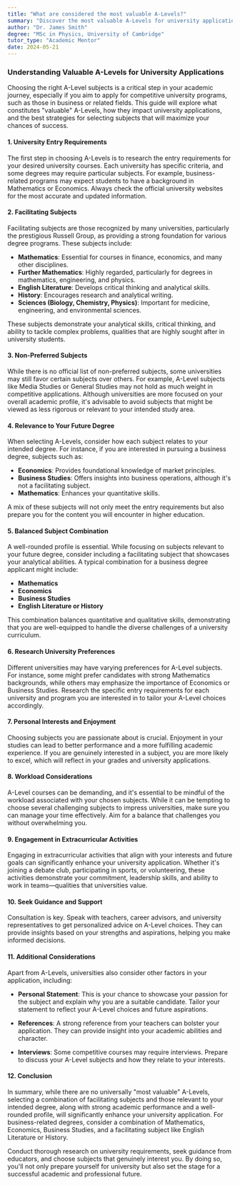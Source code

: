 ```yaml
---
title: "What are considered the most valuable A-Levels?"
summary: "Discover the most valuable A-Levels for university applications and learn how to choose subjects that enhance your chances of success."
author: "Dr. James Smith"
degree: "MSc in Physics, University of Cambridge"
tutor_type: "Academic Mentor"
date: 2024-05-21
---
```


### Understanding Valuable A-Levels for University Applications

Choosing the right A-Level subjects is a critical step in your academic journey, especially if you aim to apply for competitive university programs, such as those in business or related fields. This guide will explore what constitutes "valuable" A-Levels, how they impact university applications, and the best strategies for selecting subjects that will maximize your chances of success.

#### 1. **University Entry Requirements**

The first step in choosing A-Levels is to research the entry requirements for your desired university courses. Each university has specific criteria, and some degrees may require particular subjects. For example, business-related programs may expect students to have a background in Mathematics or Economics. Always check the official university websites for the most accurate and updated information.

#### 2. **Facilitating Subjects**

Facilitating subjects are those recognized by many universities, particularly the prestigious Russell Group, as providing a strong foundation for various degree programs. These subjects include:

- **Mathematics**: Essential for courses in finance, economics, and many other disciplines.
- **Further Mathematics**: Highly regarded, particularly for degrees in mathematics, engineering, and physics.
- **English Literature**: Develops critical thinking and analytical skills.
- **History**: Encourages research and analytical writing.
- **Sciences (Biology, Chemistry, Physics)**: Important for medicine, engineering, and environmental sciences.

These subjects demonstrate your analytical skills, critical thinking, and ability to tackle complex problems, qualities that are highly sought after in university students.

#### 3. **Non-Preferred Subjects**

While there is no official list of non-preferred subjects, some universities may still favor certain subjects over others. For example, A-Level subjects like Media Studies or General Studies may not hold as much weight in competitive applications. Although universities are more focused on your overall academic profile, it's advisable to avoid subjects that might be viewed as less rigorous or relevant to your intended study area.

#### 4. **Relevance to Your Future Degree**

When selecting A-Levels, consider how each subject relates to your intended degree. For instance, if you are interested in pursuing a business degree, subjects such as:

- **Economics**: Provides foundational knowledge of market principles.
- **Business Studies**: Offers insights into business operations, although it's not a facilitating subject.
- **Mathematics**: Enhances your quantitative skills.

A mix of these subjects will not only meet the entry requirements but also prepare you for the content you will encounter in higher education.

#### 5. **Balanced Subject Combination**

A well-rounded profile is essential. While focusing on subjects relevant to your future degree, consider including a facilitating subject that showcases your analytical abilities. A typical combination for a business degree applicant might include:

- **Mathematics**
- **Economics**
- **Business Studies**
- **English Literature or History**

This combination balances quantitative and qualitative skills, demonstrating that you are well-equipped to handle the diverse challenges of a university curriculum.

#### 6. **Research University Preferences**

Different universities may have varying preferences for A-Level subjects. For instance, some might prefer candidates with strong Mathematics backgrounds, while others may emphasize the importance of Economics or Business Studies. Research the specific entry requirements for each university and program you are interested in to tailor your A-Level choices accordingly.

#### 7. **Personal Interests and Enjoyment**

Choosing subjects you are passionate about is crucial. Enjoyment in your studies can lead to better performance and a more fulfilling academic experience. If you are genuinely interested in a subject, you are more likely to excel, which will reflect in your grades and university applications.

#### 8. **Workload Considerations**

A-Level courses can be demanding, and it's essential to be mindful of the workload associated with your chosen subjects. While it can be tempting to choose several challenging subjects to impress universities, make sure you can manage your time effectively. Aim for a balance that challenges you without overwhelming you.

#### 9. **Engagement in Extracurricular Activities**

Engaging in extracurricular activities that align with your interests and future goals can significantly enhance your university application. Whether it's joining a debate club, participating in sports, or volunteering, these activities demonstrate your commitment, leadership skills, and ability to work in teams—qualities that universities value.

#### 10. **Seek Guidance and Support**

Consultation is key. Speak with teachers, career advisors, and university representatives to get personalized advice on A-Level choices. They can provide insights based on your strengths and aspirations, helping you make informed decisions.

#### 11. **Additional Considerations**

Apart from A-Levels, universities also consider other factors in your application, including:

- **Personal Statement**: This is your chance to showcase your passion for the subject and explain why you are a suitable candidate. Tailor your statement to reflect your A-Level choices and future aspirations.
  
- **References**: A strong reference from your teachers can bolster your application. They can provide insight into your academic abilities and character.

- **Interviews**: Some competitive courses may require interviews. Prepare to discuss your A-Level subjects and how they relate to your interests.

#### 12. **Conclusion**

In summary, while there are no universally "most valuable" A-Levels, selecting a combination of facilitating subjects and those relevant to your intended degree, along with strong academic performance and a well-rounded profile, will significantly enhance your university application. For business-related degrees, consider a combination of Mathematics, Economics, Business Studies, and a facilitating subject like English Literature or History. 

Conduct thorough research on university requirements, seek guidance from educators, and choose subjects that genuinely interest you. By doing so, you'll not only prepare yourself for university but also set the stage for a successful academic and professional future.
    